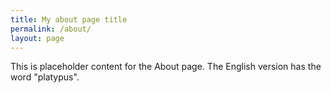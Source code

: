 ```yaml
---
title: My about page title
permalink: /about/
layout: page
---
```


This is placeholder content for the About page. The English version has the word "platypus".
